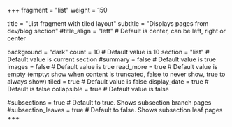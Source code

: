 +++
fragment = "list"
weight = 150

title = "List fragment with tiled layout"
subtitle = "Displays pages from dev/blog section"
#title_align = "left" # Default is center, can be left, right or center

background = "dark"
count = 10 # Default value is 10
section = "list" # Default value is current section
#summary = false # Default value is true
images = false # Default value is true
read_more = true # Default value is empty (empty: show when content is truncated, false to never show, true to always show)
tiled = true # Default value is false
display_date = true # Default is false
collapsible = true # Default value is false

#subsections = true # Default to true. Shows subsection branch pages
#subsection_leaves = true # Default to false. Shows subsection leaf pages
+++